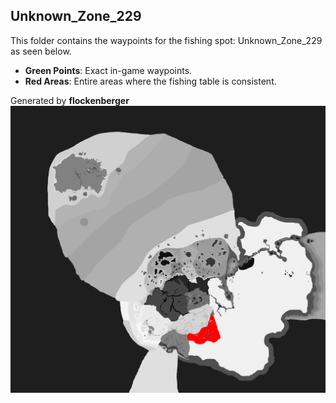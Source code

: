 ## Unknown_Zone_229
This folder contains the waypoints for the fishing spot: Unknown_Zone_229 as seen below.

- **Green Points**: Exact in-game waypoints.
- **Red Areas**: Entire areas where the fishing table is consistent.

Generated by **flockenberger**
![Unknown_Zone_229](./Preview.png?raw=true "Unknown_Zone_229")